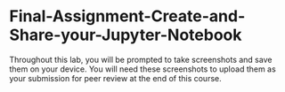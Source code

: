 # Final-Assignment-Create-and-Share-your-Jupyter-Notebook

Throughout this lab, you will be prompted to take screenshots and save them on your device. You will need these screenshots to upload them as your submission for peer review at the end of this course.
